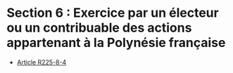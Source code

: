 # Section 6 : Exercice par un électeur ou un contribuable des actions appartenant à la Polynésie française

- [Article R225-8-4](article-r225-8-4.md)
